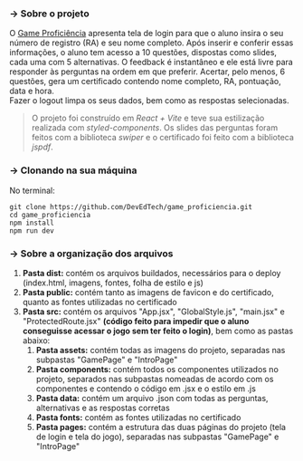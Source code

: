 ### **→ Sobre o projeto**

O [Game Proficiência](https://livrodigital.unicesumar.edu.br/game/proficiencia/#/) apresenta tela de login para que o aluno insira o seu número de registro (RA) e seu nome completo. Após inserir e conferir essas informações, o aluno tem acesso a 10 questões, dispostas como slides, cada uma com 5 alternativas. O feedback é instantâneo e ele está livre para responder às perguntas na ordem em que preferir. Acertar, pelo menos, 6 questões, gera um certificado contendo nome completo, RA, pontuação, data e hora.   
Fazer o logout limpa os seus dados, bem como as respostas selecionadas.

> O projeto foi construído em _React + Vite_ e teve sua estilização realizada com _styled-components_. Os slides das perguntas foram feitos com a biblioteca _swiper_ e o certificado foi feito com a biblioteca _jspdf_.

### **→ Clonando na sua máquina**

No terminal:
```
git clone https://github.com/DevEdTech/game_proficiencia.git
cd game_proficiencia
npm install
npm run dev
```

### **→ Sobre a organização dos arquivos**  

1. **Pasta dist:** contém os arquivos buildados, necessários para o deploy (index.html, imagens, fontes, folha de estilo e js)  
2. **Pasta public:** contém tanto as imagens de favicon e do certificado, quanto as fontes utilizadas no certificado 
3. **Pasta src:** contém os arquivos "App.jsx", "GlobalStyle.js", "main.jsx" e "ProtectedRoute.jsx" **(código feito para impedir que o aluno conseguisse acessar o jogo sem ter feito o login)**, bem como as pastas abaixo:
    1. **Pasta assets:** contém todas as imagens do projeto, separadas nas subpastas "GamePage" e "IntroPage"
    2. **Pasta components:** contém todos os componentes utilizados no projeto, separados nas subpastas nomeadas de acordo com os componentes e contendo o código em .jsx e o estilo em .js
    3. **Pasta data:** contém um arquivo .json com todas as perguntas, alternativas e as respostas corretas
    4. **Pasta fonts:** contém as fontes utilizadas no certificado
    5. **Pasta pages:** contém a estrutura das duas páginas do projeto (tela de login e tela do jogo), separadas nas subpastas "GamePage" e "IntroPage"

